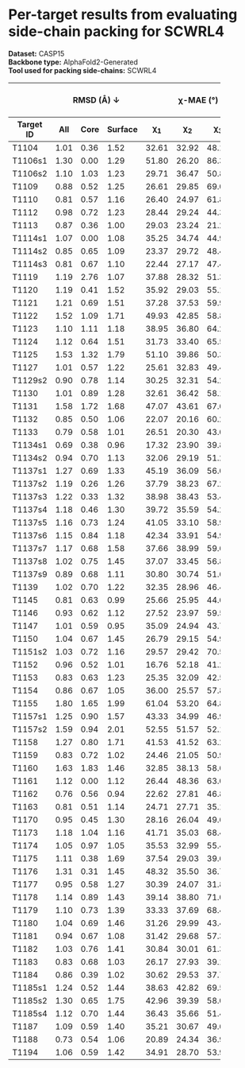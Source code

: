 # Per-target results from evaluating side-chain packing for SCWRL4

**Dataset:** CASP15  
**Backbone type:** AlphaFold2-Generated  
**Tool used for packing side-chains:** SCWRL4  
<table style="width:85%;">
  <thead>
    <tr>
      <th></th>
      <th colspan="3"><strong>RMSD (Å) ↓</strong></th>
      <th colspan="4"><strong>&chi;-MAE (°) ↓</strong></th>
      <th><strong>RR (%) ↑</strong></th>
      <th colspan="3"><strong>Steric Clashes (#) ↓</strong></th>
    </tr>
    <tr>
      <th><strong>Target ID</strong></th>
      <th><strong>All</strong></th>
      <th><strong>Core</strong></th>
      <th><strong>Surface</strong></th>
      <th>&chi;<sub>1</sub></th>
      <th>&chi;<sub>2</sub></th>
      <th>&chi;<sub>3</sub></th>
      <th>&chi;<sub>4</sub></th>
      <th>&chi;<sub>1-4</sub></th>
      <th>100%</th>
      <th>90%</th>
      <th>80%</th>
    </tr>
  </thead>
  <tbody>
    <tr>
      <td>T1104</td>
      <td>1.01</td>
      <td>0.36</td>
      <td>1.52</td>
      <td>32.61</td>
      <td>32.92</td>
      <td>48.11</td>
      <td>60.39</td>
      <td>49.5</td>
      <td>53.0</td>
      <td>10.0</td>
      <td>3.0</td>
    </tr>
    <tr>
      <td>T1106s1</td>
      <td>1.30</td>
      <td>0.00</td>
      <td>1.29</td>
      <td>51.80</td>
      <td>26.20</td>
      <td>86.39</td>
      <td>42.87</td>
      <td>50.0</td>
      <td>24.0</td>
      <td>7.0</td>
      <td>2.0</td>
    </tr>
    <tr>
      <td>T1106s2</td>
      <td>1.10</td>
      <td>1.03</td>
      <td>1.23</td>
      <td>29.71</td>
      <td>36.47</td>
      <td>50.87</td>
      <td>64.18</td>
      <td>54.3</td>
      <td>50.0</td>
      <td>10.0</td>
      <td>1.0</td>
    </tr>
    <tr>
      <td>T1109</td>
      <td>0.88</td>
      <td>0.52</td>
      <td>1.25</td>
      <td>26.61</td>
      <td>29.85</td>
      <td>69.06</td>
      <td>38.71</td>
      <td>60.8</td>
      <td>133.0</td>
      <td>35.0</td>
      <td>7.0</td>
    </tr>
    <tr>
      <td>T1110</td>
      <td>0.81</td>
      <td>0.57</td>
      <td>1.16</td>
      <td>26.40</td>
      <td>24.97</td>
      <td>61.86</td>
      <td>24.91</td>
      <td>66.9</td>
      <td>103.0</td>
      <td>22.0</td>
      <td>4.0</td>
    </tr>
    <tr>
      <td>T1112</td>
      <td>0.98</td>
      <td>0.72</td>
      <td>1.23</td>
      <td>28.44</td>
      <td>29.24</td>
      <td>44.32</td>
      <td>58.47</td>
      <td>54.1</td>
      <td>208.0</td>
      <td>38.0</td>
      <td>3.0</td>
    </tr>
    <tr>
      <td>T1113</td>
      <td>0.87</td>
      <td>0.36</td>
      <td>1.00</td>
      <td>29.03</td>
      <td>23.24</td>
      <td>21.20</td>
      <td>7.86</td>
      <td>60.7</td>
      <td>75.0</td>
      <td>11.0</td>
      <td>0.0</td>
    </tr>
    <tr>
      <td>T1114s1</td>
      <td>1.07</td>
      <td>0.00</td>
      <td>1.08</td>
      <td>35.25</td>
      <td>34.74</td>
      <td>44.95</td>
      <td>53.52</td>
      <td>52.4</td>
      <td>29.0</td>
      <td>3.0</td>
      <td>1.0</td>
    </tr>
    <tr>
      <td>T1114s2</td>
      <td>0.85</td>
      <td>0.65</td>
      <td>1.09</td>
      <td>23.37</td>
      <td>29.72</td>
      <td>48.44</td>
      <td>62.46</td>
      <td>58.2</td>
      <td>207.0</td>
      <td>58.0</td>
      <td>18.0</td>
    </tr>
    <tr>
      <td>T1114s3</td>
      <td>0.81</td>
      <td>0.67</td>
      <td>1.10</td>
      <td>22.44</td>
      <td>27.17</td>
      <td>47.42</td>
      <td>72.11</td>
      <td>60.3</td>
      <td>398.0</td>
      <td>124.0</td>
      <td>31.0</td>
    </tr>
    <tr>
      <td>T1119</td>
      <td>1.19</td>
      <td>2.76</td>
      <td>1.07</td>
      <td>37.88</td>
      <td>28.32</td>
      <td>51.39</td>
      <td>72.79</td>
      <td>50.0</td>
      <td>17.0</td>
      <td>5.0</td>
      <td>3.0</td>
    </tr>
    <tr>
      <td>T1120</td>
      <td>1.19</td>
      <td>0.41</td>
      <td>1.52</td>
      <td>35.92</td>
      <td>29.03</td>
      <td>55.18</td>
      <td>64.35</td>
      <td>46.7</td>
      <td>89.0</td>
      <td>12.0</td>
      <td>4.0</td>
    </tr>
    <tr>
      <td>T1121</td>
      <td>1.21</td>
      <td>0.69</td>
      <td>1.51</td>
      <td>37.28</td>
      <td>37.53</td>
      <td>59.92</td>
      <td>63.26</td>
      <td>45.0</td>
      <td>191.0</td>
      <td>37.0</td>
      <td>5.0</td>
    </tr>
    <tr>
      <td>T1122</td>
      <td>1.52</td>
      <td>1.09</td>
      <td>1.71</td>
      <td>49.93</td>
      <td>42.85</td>
      <td>58.88</td>
      <td>66.18</td>
      <td>37.6</td>
      <td>120.0</td>
      <td>33.0</td>
      <td>13.0</td>
    </tr>
    <tr>
      <td>T1123</td>
      <td>1.10</td>
      <td>1.11</td>
      <td>1.18</td>
      <td>38.95</td>
      <td>36.80</td>
      <td>64.23</td>
      <td>62.53</td>
      <td>43.7</td>
      <td>198.0</td>
      <td>49.0</td>
      <td>11.0</td>
    </tr>
    <tr>
      <td>T1124</td>
      <td>1.12</td>
      <td>0.64</td>
      <td>1.51</td>
      <td>31.73</td>
      <td>33.40</td>
      <td>65.55</td>
      <td>72.74</td>
      <td>54.8</td>
      <td>212.0</td>
      <td>50.0</td>
      <td>4.0</td>
    </tr>
    <tr>
      <td>T1125</td>
      <td>1.53</td>
      <td>1.32</td>
      <td>1.79</td>
      <td>51.10</td>
      <td>39.86</td>
      <td>50.35</td>
      <td>58.65</td>
      <td>29.1</td>
      <td>340.0</td>
      <td>92.0</td>
      <td>21.0</td>
    </tr>
    <tr>
      <td>T1127</td>
      <td>1.01</td>
      <td>0.57</td>
      <td>1.22</td>
      <td>25.61</td>
      <td>32.83</td>
      <td>49.46</td>
      <td>74.16</td>
      <td>53.6</td>
      <td>102.0</td>
      <td>21.0</td>
      <td>2.0</td>
    </tr>
    <tr>
      <td>T1129s2</td>
      <td>0.90</td>
      <td>0.78</td>
      <td>1.14</td>
      <td>30.25</td>
      <td>32.31</td>
      <td>54.26</td>
      <td>56.21</td>
      <td>50.8</td>
      <td>413.0</td>
      <td>86.0</td>
      <td>16.0</td>
    </tr>
    <tr>
      <td>T1130</td>
      <td>1.01</td>
      <td>0.89</td>
      <td>1.28</td>
      <td>32.61</td>
      <td>36.42</td>
      <td>58.19</td>
      <td>66.12</td>
      <td>47.7</td>
      <td>95.0</td>
      <td>30.0</td>
      <td>7.0</td>
    </tr>
    <tr>
      <td>T1131</td>
      <td>1.58</td>
      <td>1.72</td>
      <td>1.68</td>
      <td>47.07</td>
      <td>43.61</td>
      <td>67.60</td>
      <td>69.83</td>
      <td>38.5</td>
      <td>92.0</td>
      <td>25.0</td>
      <td>10.0</td>
    </tr>
    <tr>
      <td>T1132</td>
      <td>0.85</td>
      <td>0.50</td>
      <td>1.06</td>
      <td>22.07</td>
      <td>20.16</td>
      <td>60.24</td>
      <td>49.85</td>
      <td>64.6</td>
      <td>54.0</td>
      <td>11.0</td>
      <td>3.0</td>
    </tr>
    <tr>
      <td>T1133</td>
      <td>0.79</td>
      <td>0.58</td>
      <td>1.01</td>
      <td>26.51</td>
      <td>20.30</td>
      <td>43.08</td>
      <td>52.78</td>
      <td>64.3</td>
      <td>255.0</td>
      <td>48.0</td>
      <td>2.0</td>
    </tr>
    <tr>
      <td>T1134s1</td>
      <td>0.69</td>
      <td>0.38</td>
      <td>0.96</td>
      <td>17.32</td>
      <td>23.90</td>
      <td>39.88</td>
      <td>44.04</td>
      <td>63.9</td>
      <td>91.0</td>
      <td>16.0</td>
      <td>0.0</td>
    </tr>
    <tr>
      <td>T1134s2</td>
      <td>0.94</td>
      <td>0.70</td>
      <td>1.13</td>
      <td>32.06</td>
      <td>29.19</td>
      <td>51.25</td>
      <td>56.21</td>
      <td>50.5</td>
      <td>146.0</td>
      <td>39.0</td>
      <td>10.0</td>
    </tr>
    <tr>
      <td>T1137s1</td>
      <td>1.27</td>
      <td>0.69</td>
      <td>1.33</td>
      <td>45.19</td>
      <td>36.09</td>
      <td>56.07</td>
      <td>61.65</td>
      <td>44.6</td>
      <td>102.0</td>
      <td>14.0</td>
      <td>5.0</td>
    </tr>
    <tr>
      <td>T1137s2</td>
      <td>1.19</td>
      <td>0.26</td>
      <td>1.26</td>
      <td>37.79</td>
      <td>38.23</td>
      <td>67.28</td>
      <td>74.04</td>
      <td>46.2</td>
      <td>92.0</td>
      <td>16.0</td>
      <td>1.0</td>
    </tr>
    <tr>
      <td>T1137s3</td>
      <td>1.22</td>
      <td>0.33</td>
      <td>1.32</td>
      <td>38.98</td>
      <td>38.43</td>
      <td>53.40</td>
      <td>72.28</td>
      <td>44.6</td>
      <td>93.0</td>
      <td>20.0</td>
      <td>5.0</td>
    </tr>
    <tr>
      <td>T1137s4</td>
      <td>1.18</td>
      <td>0.46</td>
      <td>1.30</td>
      <td>39.72</td>
      <td>35.59</td>
      <td>54.22</td>
      <td>57.95</td>
      <td>42.3</td>
      <td>134.0</td>
      <td>19.0</td>
      <td>5.0</td>
    </tr>
    <tr>
      <td>T1137s5</td>
      <td>1.16</td>
      <td>0.73</td>
      <td>1.24</td>
      <td>41.05</td>
      <td>33.10</td>
      <td>58.93</td>
      <td>63.52</td>
      <td>45.9</td>
      <td>99.0</td>
      <td>8.0</td>
      <td>1.0</td>
    </tr>
    <tr>
      <td>T1137s6</td>
      <td>1.15</td>
      <td>0.84</td>
      <td>1.18</td>
      <td>42.34</td>
      <td>33.91</td>
      <td>54.94</td>
      <td>73.18</td>
      <td>43.0</td>
      <td>108.0</td>
      <td>15.0</td>
      <td>2.0</td>
    </tr>
    <tr>
      <td>T1137s7</td>
      <td>1.17</td>
      <td>0.68</td>
      <td>1.58</td>
      <td>37.66</td>
      <td>38.99</td>
      <td>59.61</td>
      <td>63.38</td>
      <td>40.8</td>
      <td>111.0</td>
      <td>19.0</td>
      <td>2.0</td>
    </tr>
    <tr>
      <td>T1137s8</td>
      <td>1.02</td>
      <td>0.75</td>
      <td>1.45</td>
      <td>37.07</td>
      <td>33.45</td>
      <td>56.85</td>
      <td>86.03</td>
      <td>51.8</td>
      <td>87.0</td>
      <td>8.0</td>
      <td>1.0</td>
    </tr>
    <tr>
      <td>T1137s9</td>
      <td>0.89</td>
      <td>0.68</td>
      <td>1.11</td>
      <td>30.80</td>
      <td>30.74</td>
      <td>51.66</td>
      <td>86.97</td>
      <td>55.4</td>
      <td>120.0</td>
      <td>28.0</td>
      <td>5.0</td>
    </tr>
    <tr>
      <td>T1139</td>
      <td>1.02</td>
      <td>0.70</td>
      <td>1.22</td>
      <td>32.35</td>
      <td>28.96</td>
      <td>46.41</td>
      <td>37.64</td>
      <td>45.4</td>
      <td>119.0</td>
      <td>22.0</td>
      <td>2.0</td>
    </tr>
    <tr>
      <td>T1145</td>
      <td>0.81</td>
      <td>0.63</td>
      <td>0.99</td>
      <td>25.66</td>
      <td>25.95</td>
      <td>44.63</td>
      <td>70.86</td>
      <td>54.0</td>
      <td>399.0</td>
      <td>79.0</td>
      <td>14.0</td>
    </tr>
    <tr>
      <td>T1146</td>
      <td>0.93</td>
      <td>0.62</td>
      <td>1.12</td>
      <td>27.52</td>
      <td>23.97</td>
      <td>59.52</td>
      <td>59.22</td>
      <td>59.6</td>
      <td>168.0</td>
      <td>51.0</td>
      <td>8.0</td>
    </tr>
    <tr>
      <td>T1147</td>
      <td>1.01</td>
      <td>0.59</td>
      <td>0.95</td>
      <td>35.09</td>
      <td>24.94</td>
      <td>43.78</td>
      <td>69.41</td>
      <td>56.6</td>
      <td>61.0</td>
      <td>12.0</td>
      <td>2.0</td>
    </tr>
    <tr>
      <td>T1150</td>
      <td>1.04</td>
      <td>0.67</td>
      <td>1.45</td>
      <td>26.79</td>
      <td>29.15</td>
      <td>54.91</td>
      <td>66.60</td>
      <td>52.5</td>
      <td>243.0</td>
      <td>60.0</td>
      <td>18.0</td>
    </tr>
    <tr>
      <td>T1151s2</td>
      <td>1.03</td>
      <td>0.72</td>
      <td>1.16</td>
      <td>29.57</td>
      <td>29.42</td>
      <td>70.59</td>
      <td>70.98</td>
      <td>51.5</td>
      <td>49.0</td>
      <td>21.0</td>
      <td>9.0</td>
    </tr>
    <tr>
      <td>T1152</td>
      <td>0.96</td>
      <td>0.52</td>
      <td>1.01</td>
      <td>16.76</td>
      <td>52.18</td>
      <td>41.23</td>
      <td>60.91</td>
      <td>50.0</td>
      <td>14.0</td>
      <td>1.0</td>
      <td>0.0</td>
    </tr>
    <tr>
      <td>T1153</td>
      <td>0.83</td>
      <td>0.63</td>
      <td>1.23</td>
      <td>25.35</td>
      <td>32.09</td>
      <td>42.50</td>
      <td>56.70</td>
      <td>57.3</td>
      <td>226.0</td>
      <td>73.0</td>
      <td>29.0</td>
    </tr>
    <tr>
      <td>T1154</td>
      <td>0.86</td>
      <td>0.67</td>
      <td>1.05</td>
      <td>36.00</td>
      <td>25.57</td>
      <td>57.88</td>
      <td>41.46</td>
      <td>56.2</td>
      <td>577.0</td>
      <td>104.0</td>
      <td>22.0</td>
    </tr>
    <tr>
      <td>T1155</td>
      <td>1.80</td>
      <td>1.65</td>
      <td>1.99</td>
      <td>61.04</td>
      <td>53.20</td>
      <td>64.83</td>
      <td>73.25</td>
      <td>15.7</td>
      <td>58.0</td>
      <td>20.0</td>
      <td>4.0</td>
    </tr>
    <tr>
      <td>T1157s1</td>
      <td>1.25</td>
      <td>0.90</td>
      <td>1.57</td>
      <td>43.33</td>
      <td>34.99</td>
      <td>46.99</td>
      <td>65.58</td>
      <td>41.1</td>
      <td>674.0</td>
      <td>156.0</td>
      <td>35.0</td>
    </tr>
    <tr>
      <td>T1157s2</td>
      <td>1.59</td>
      <td>0.94</td>
      <td>2.01</td>
      <td>52.55</td>
      <td>51.57</td>
      <td>52.19</td>
      <td>50.30</td>
      <td>31.8</td>
      <td>243.0</td>
      <td>50.0</td>
      <td>8.0</td>
    </tr>
    <tr>
      <td>T1158</td>
      <td>1.27</td>
      <td>0.80</td>
      <td>1.71</td>
      <td>41.53</td>
      <td>41.52</td>
      <td>63.20</td>
      <td>84.15</td>
      <td>33.0</td>
      <td>551.0</td>
      <td>133.0</td>
      <td>26.0</td>
    </tr>
    <tr>
      <td>T1159</td>
      <td>0.83</td>
      <td>0.72</td>
      <td>1.02</td>
      <td>24.46</td>
      <td>21.05</td>
      <td>50.94</td>
      <td>62.55</td>
      <td>62.2</td>
      <td>79.0</td>
      <td>12.0</td>
      <td>4.0</td>
    </tr>
    <tr>
      <td>T1160</td>
      <td>1.63</td>
      <td>1.83</td>
      <td>1.46</td>
      <td>32.85</td>
      <td>38.13</td>
      <td>58.65</td>
      <td>62.28</td>
      <td>38.1</td>
      <td>3.0</td>
      <td>0.0</td>
      <td>0.0</td>
    </tr>
    <tr>
      <td>T1161</td>
      <td>1.12</td>
      <td>0.00</td>
      <td>1.12</td>
      <td>26.44</td>
      <td>48.36</td>
      <td>63.06</td>
      <td>73.11</td>
      <td>45.9</td>
      <td>12.0</td>
      <td>1.0</td>
      <td>0.0</td>
    </tr>
    <tr>
      <td>T1162</td>
      <td>0.76</td>
      <td>0.56</td>
      <td>0.94</td>
      <td>22.62</td>
      <td>27.81</td>
      <td>46.86</td>
      <td>50.35</td>
      <td>63.5</td>
      <td>78.0</td>
      <td>21.0</td>
      <td>5.0</td>
    </tr>
    <tr>
      <td>T1163</td>
      <td>0.81</td>
      <td>0.51</td>
      <td>1.14</td>
      <td>24.71</td>
      <td>27.71</td>
      <td>35.13</td>
      <td>45.72</td>
      <td>63.6</td>
      <td>72.0</td>
      <td>15.0</td>
      <td>2.0</td>
    </tr>
    <tr>
      <td>T1170</td>
      <td>0.95</td>
      <td>0.45</td>
      <td>1.30</td>
      <td>28.16</td>
      <td>26.04</td>
      <td>49.61</td>
      <td>70.25</td>
      <td>58.6</td>
      <td>131.0</td>
      <td>25.0</td>
      <td>3.0</td>
    </tr>
    <tr>
      <td>T1173</td>
      <td>1.18</td>
      <td>1.04</td>
      <td>1.16</td>
      <td>41.71</td>
      <td>35.03</td>
      <td>68.44</td>
      <td>68.10</td>
      <td>45.5</td>
      <td>91.0</td>
      <td>13.0</td>
      <td>3.0</td>
    </tr>
    <tr>
      <td>T1174</td>
      <td>1.05</td>
      <td>0.97</td>
      <td>1.05</td>
      <td>35.53</td>
      <td>32.99</td>
      <td>55.43</td>
      <td>56.98</td>
      <td>55.0</td>
      <td>168.0</td>
      <td>39.0</td>
      <td>11.0</td>
    </tr>
    <tr>
      <td>T1175</td>
      <td>1.11</td>
      <td>0.38</td>
      <td>1.69</td>
      <td>37.54</td>
      <td>29.03</td>
      <td>39.61</td>
      <td>71.38</td>
      <td>56.0</td>
      <td>126.0</td>
      <td>21.0</td>
      <td>6.0</td>
    </tr>
    <tr>
      <td>T1176</td>
      <td>1.31</td>
      <td>0.31</td>
      <td>1.45</td>
      <td>48.32</td>
      <td>35.50</td>
      <td>36.76</td>
      <td>46.45</td>
      <td>41.4</td>
      <td>107.0</td>
      <td>30.0</td>
      <td>8.0</td>
    </tr>
    <tr>
      <td>T1177</td>
      <td>0.95</td>
      <td>0.58</td>
      <td>1.27</td>
      <td>30.39</td>
      <td>24.07</td>
      <td>31.80</td>
      <td>39.84</td>
      <td>55.6</td>
      <td>118.0</td>
      <td>20.0</td>
      <td>1.0</td>
    </tr>
    <tr>
      <td>T1178</td>
      <td>1.14</td>
      <td>0.89</td>
      <td>1.43</td>
      <td>39.14</td>
      <td>38.80</td>
      <td>71.02</td>
      <td>61.64</td>
      <td>38.7</td>
      <td>217.0</td>
      <td>45.0</td>
      <td>9.0</td>
    </tr>
    <tr>
      <td>T1179</td>
      <td>1.10</td>
      <td>0.73</td>
      <td>1.39</td>
      <td>33.33</td>
      <td>37.69</td>
      <td>68.49</td>
      <td>56.48</td>
      <td>48.3</td>
      <td>190.0</td>
      <td>35.0</td>
      <td>7.0</td>
    </tr>
    <tr>
      <td>T1180</td>
      <td>1.04</td>
      <td>0.69</td>
      <td>1.46</td>
      <td>31.26</td>
      <td>29.99</td>
      <td>43.42</td>
      <td>68.95</td>
      <td>53.5</td>
      <td>176.0</td>
      <td>34.0</td>
      <td>8.0</td>
    </tr>
    <tr>
      <td>T1181</td>
      <td>0.94</td>
      <td>0.67</td>
      <td>1.08</td>
      <td>31.42</td>
      <td>29.68</td>
      <td>57.30</td>
      <td>84.29</td>
      <td>53.9</td>
      <td>453.0</td>
      <td>93.0</td>
      <td>20.0</td>
    </tr>
    <tr>
      <td>T1182</td>
      <td>1.03</td>
      <td>0.76</td>
      <td>1.41</td>
      <td>30.84</td>
      <td>30.01</td>
      <td>61.33</td>
      <td>68.75</td>
      <td>47.6</td>
      <td>397.0</td>
      <td>97.0</td>
      <td>29.0</td>
    </tr>
    <tr>
      <td>T1183</td>
      <td>0.83</td>
      <td>0.68</td>
      <td>1.03</td>
      <td>26.17</td>
      <td>27.93</td>
      <td>39.13</td>
      <td>54.79</td>
      <td>60.0</td>
      <td>146.0</td>
      <td>38.0</td>
      <td>12.0</td>
    </tr>
    <tr>
      <td>T1184</td>
      <td>0.86</td>
      <td>0.39</td>
      <td>1.02</td>
      <td>30.62</td>
      <td>29.53</td>
      <td>37.76</td>
      <td>90.20</td>
      <td>58.3</td>
      <td>46.0</td>
      <td>8.0</td>
      <td>1.0</td>
    </tr>
    <tr>
      <td>T1185s1</td>
      <td>1.24</td>
      <td>0.52</td>
      <td>1.44</td>
      <td>38.63</td>
      <td>42.82</td>
      <td>69.56</td>
      <td>53.56</td>
      <td>43.5</td>
      <td>13.0</td>
      <td>4.0</td>
      <td>0.0</td>
    </tr>
    <tr>
      <td>T1185s2</td>
      <td>1.30</td>
      <td>0.65</td>
      <td>1.75</td>
      <td>42.96</td>
      <td>39.39</td>
      <td>58.08</td>
      <td>76.73</td>
      <td>37.4</td>
      <td>135.0</td>
      <td>19.0</td>
      <td>3.0</td>
    </tr>
    <tr>
      <td>T1185s4</td>
      <td>1.12</td>
      <td>0.70</td>
      <td>1.44</td>
      <td>36.43</td>
      <td>35.66</td>
      <td>51.44</td>
      <td>82.45</td>
      <td>40.6</td>
      <td>124.0</td>
      <td>27.0</td>
      <td>6.0</td>
    </tr>
    <tr>
      <td>T1187</td>
      <td>1.09</td>
      <td>0.59</td>
      <td>1.40</td>
      <td>35.21</td>
      <td>30.67</td>
      <td>49.64</td>
      <td>50.37</td>
      <td>46.4</td>
      <td>114.0</td>
      <td>29.0</td>
      <td>5.0</td>
    </tr>
    <tr>
      <td>T1188</td>
      <td>0.73</td>
      <td>0.54</td>
      <td>1.06</td>
      <td>20.89</td>
      <td>24.34</td>
      <td>36.93</td>
      <td>50.62</td>
      <td>59.6</td>
      <td>322.0</td>
      <td>49.0</td>
      <td>1.0</td>
    </tr>
    <tr>
      <td>T1194</td>
      <td>1.06</td>
      <td>0.59</td>
      <td>1.42</td>
      <td>34.91</td>
      <td>28.70</td>
      <td>53.90</td>
      <td>63.05</td>
      <td>50.8</td>
      <td>71.0</td>
      <td>9.0</td>
      <td>3.0</td>
    </tr>
  </tbody>
</table>